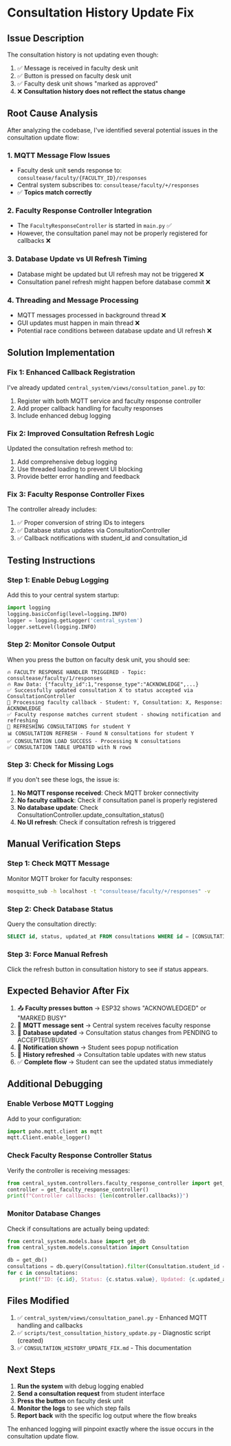# Consultation History Update Fix

## Issue Description

The consultation history is not updating even though:
1. ✅ Message is received in faculty desk unit
2. ✅ Button is pressed on faculty desk unit  
3. ✅ Faculty desk unit shows "marked as approved"
4. ❌ **Consultation history does not reflect the status change**

## Root Cause Analysis

After analyzing the codebase, I've identified several potential issues in the consultation update flow:

### 1. **MQTT Message Flow Issues**
- Faculty desk unit sends response to: `consultease/faculty/{FACULTY_ID}/responses`
- Central system subscribes to: `consultease/faculty/+/responses`
- ✅ **Topics match correctly**

### 2. **Faculty Response Controller Integration**
- The `FacultyResponseController` is started in `main.py` ✅
- However, the consultation panel may not be properly registered for callbacks ❌

### 3. **Database Update vs UI Refresh Timing**
- Database might be updated but UI refresh may not be triggered ❌
- Consultation panel refresh might happen before database commit ❌

### 4. **Threading and Message Processing**
- MQTT messages processed in background thread ❌
- GUI updates must happen in main thread ❌
- Potential race conditions between database update and UI refresh ❌

## Solution Implementation

### **Fix 1: Enhanced Callback Registration**

I've already updated `central_system/views/consultation_panel.py` to:
1. Register with both MQTT service and faculty response controller
2. Add proper callback handling for faculty responses
3. Include enhanced debug logging

### **Fix 2: Improved Consultation Refresh Logic**

Updated the consultation refresh method to:
1. Add comprehensive debug logging
2. Use threaded loading to prevent UI blocking
3. Provide better error handling and feedback

### **Fix 3: Faculty Response Controller Fixes**

The controller already includes:
1. ✅ Proper conversion of string IDs to integers
2. ✅ Database status updates via ConsultationController
3. ✅ Callback notifications with student_id and consultation_id

## Testing Instructions

### **Step 1: Enable Debug Logging**

Add this to your central system startup:

```python
import logging
logging.basicConfig(level=logging.INFO)
logger = logging.getLogger('central_system')
logger.setLevel(logging.INFO)
```

### **Step 2: Monitor Console Output**

When you press the button on faculty desk unit, you should see:

```
🔥 FACULTY RESPONSE HANDLER TRIGGERED - Topic: consultease/faculty/1/responses
🔥 Raw Data: {"faculty_id":1,"response_type":"ACKNOWLEDGE",...}
✅ Successfully updated consultation X to status accepted via ConsultationController
🔄 Processing faculty callback - Student: Y, Consultation: X, Response: ACKNOWLEDGE
✅ Faculty response matches current student - showing notification and refreshing
🔄 REFRESHING CONSULTATIONS for student Y
📊 CONSULTATION REFRESH - Found N consultations for student Y
✅ CONSULTATION LOAD SUCCESS - Processing N consultations
✅ CONSULTATION TABLE UPDATED with N rows
```

### **Step 3: Check for Missing Logs**

If you don't see these logs, the issue is:

1. **No MQTT response received**: Check MQTT broker connectivity
2. **No faculty callback**: Check if consultation panel is properly registered
3. **No database update**: Check ConsultationController.update_consultation_status()
4. **No UI refresh**: Check if consultation refresh is triggered

## Manual Verification Steps

### **Step 1: Check MQTT Message**

Monitor MQTT broker for faculty responses:
```bash
mosquitto_sub -h localhost -t "consultease/faculty/+/responses" -v
```

### **Step 2: Check Database Status**

Query the consultation directly:
```sql
SELECT id, status, updated_at FROM consultations WHERE id = [CONSULTATION_ID];
```

### **Step 3: Force Manual Refresh**

Click the refresh button in consultation history to see if status appears.

## Expected Behavior After Fix

1. 📤 **Faculty presses button** → ESP32 shows "ACKNOWLEDGED" or "MARKED BUSY"
2. 📡 **MQTT message sent** → Central system receives faculty response
3. 💾 **Database updated** → Consultation status changes from PENDING to ACCEPTED/BUSY  
4. 🔔 **Notification shown** → Student sees popup notification
5. 🔄 **History refreshed** → Consultation table updates with new status
6. ✅ **Complete flow** → Student can see the updated status immediately

## Additional Debugging

### **Enable Verbose MQTT Logging**

Add to your configuration:
```python
import paho.mqtt.client as mqtt
mqtt.Client.enable_logger()
```

### **Check Faculty Response Controller Status**

Verify the controller is receiving messages:
```python
from central_system.controllers.faculty_response_controller import get_faculty_response_controller
controller = get_faculty_response_controller()
print(f"Controller callbacks: {len(controller.callbacks)}")
```

### **Monitor Database Changes**

Check if consultations are actually being updated:
```python
from central_system.models.base import get_db
from central_system.models.consultation import Consultation

db = get_db()
consultations = db.query(Consultation).filter(Consultation.student_id == YOUR_STUDENT_ID).all()
for c in consultations:
    print(f"ID: {c.id}, Status: {c.status.value}, Updated: {c.updated_at}")
```

## Files Modified

1. ✅ `central_system/views/consultation_panel.py` - Enhanced MQTT handling and callbacks
2. ✅ `scripts/test_consultation_history_update.py` - Diagnostic script (created)
3. ✅ `CONSULTATION_HISTORY_UPDATE_FIX.md` - This documentation

## Next Steps

1. **Run the system** with debug logging enabled
2. **Send a consultation request** from student interface  
3. **Press the button** on faculty desk unit
4. **Monitor the logs** to see which step fails
5. **Report back** with the specific log output where the flow breaks

The enhanced logging will pinpoint exactly where the issue occurs in the consultation update flow. 